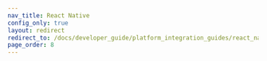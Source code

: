 ```yaml
---
nav_title: React Native
config_only: true
layout: redirect
redirect_to: /docs/developer_guide/platform_integration_guides/react_native/react_sdk_setup/
page_order: 8
---
```

